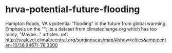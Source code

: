 hrva-potential-future-flooding
==============================

Hampton Roads, VA's potential "flooding" in the future from global warming. Emphasis on the ""; its a dataset from climatechange.org which has too many, "Maybe..." articles. ref: http://sealevel.climatecentral.org/surgingseas/map/#show=cities&amp;center=10/36.9467/-76.3300
